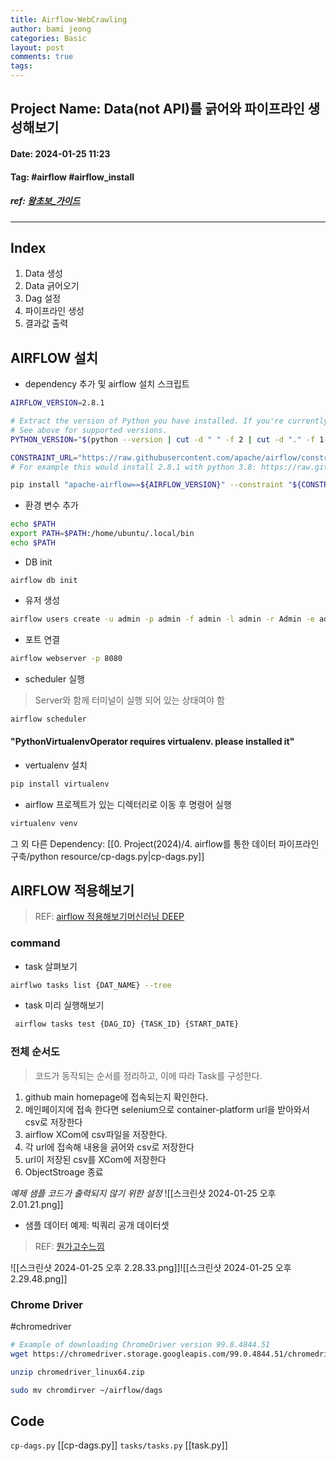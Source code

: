 ```yaml
---
title: Airflow-WebCrawling
author: bami jeong
categories: Basic
layout: post
comments: true
tags:
---
```


## Project Name:  Data(not API)를 긁어와 파이프라인 생성해보기
#### Date: 2024-01-25 11:23 
#### Tag: #airflow #airflow_install
##### ref: [왕초보_가이드](https://velog.io/@clueless_coder/Airflow-%EC%97%84%EC%B2%AD-%EC%9E%90%EC%84%B8%ED%95%9C-%ED%8A%9C%ED%86%A0%EB%A6%AC%EC%96%BC-%EC%99%95%EC%B4%88%EC%8B%AC%EC%9E%90%EC%9A%A9) 

---

## Index
1. Data 생성
2. Data 긁어오기
3. Dag 설정
4. 파이프라인 생성
5. 결과값 출력 


## AIRFLOW 설치 

- dependency 추가 및 airflow 설치 스크립트
```bash
AIRFLOW_VERSION=2.8.1

# Extract the version of Python you have installed. If you're currently using a Python version that is not supported by Airflow, you may want to set this manually.
# See above for supported versions.
PYTHON_VERSION="$(python --version | cut -d " " -f 2 | cut -d "." -f 1-2)"

CONSTRAINT_URL="https://raw.githubusercontent.com/apache/airflow/constraints-${AIRFLOW_VERSION}/constraints-${PYTHON_VERSION}.txt"
# For example this would install 2.8.1 with python 3.8: https://raw.githubusercontent.com/apache/airflow/constraints-2.8.1/constraints-3.8.txt

pip install "apache-airflow==${AIRFLOW_VERSION}" --constraint "${CONSTRAINT_URL}"
```

- 환경 변수 추가 
```bash
echo $PATH
export PATH=$PATH:/home/ubuntu/.local/bin
echo $PATH
```

- DB init
```shell
airflow db init
```

- 유저 생성 
```bash
airflow users create -u admin -p admin -f admin -l admin -r Admin -e admin@admin.com
```

- 포트 연결
```bash
airflow webserver -p 8080
```

- scheduler 실행 
> Server와 함께 터미널이 실행 되어 있는 상태여야 함
```bash
airflow scheduler
```

#### "PythonVirtualenvOperator requires virtualenv. please installed it"

- vertualenv 설치
```bash
pip install virtualenv
```

- airflow 프로젝트가 있는 디렉터리로 이동 후 명령어 실행
```bash
virtualenv venv
```


그 외 다른 Dependency: [[0. Project(2024)/4. airflow를 통한 데이터 파이프라인 구축/python resource/cp-dags.py|cp-dags.py]]


## AIRFLOW 적용해보기

> REF: [airflow 적용해보기](https://velog.io/@me529/%EB%8D%B0%EC%9D%B4%ED%84%B0%EC%97%94%EC%A7%80%EB%8B%88%EC%96%B4%EB%A7%81-Airflow-%EC%A0%81%EC%9A%A9%ED%95%B4%EB%B3%B4%EA%B8%B0)[머신러닝 DEEP](https://lsjsj92.tistory.com/633)

### command

- task 살펴보기
```bash
airflwo tasks list {DAT_NAME} --tree
```

- task  미리 실행해보기 
```bash
 airflow tasks test {DAG_ID} {TASK_ID} {START_DATE}
```
### 전체 순서도

> 코드가 동작되는 순서를 정리하고, 이에 따라 Task를 구성한다.
1. github main homepage에 접속되는지 확인한다.
2. 메인페이지에 접속 한다면 selenium으로 container-platform url을 받아와서 csv로 저장한다
3. airflow XCom에 csv파일을 저장한다.
4. 각 url에 접속해 내용을 긁어와 csv로 저장한다
5. url이 저장된 csv를 XCom에 저장한다
6. ObjectStroage 종료

*예제 샘플 코드가 출력되지 않기 위한 설정*
![[스크린샷 2024-01-25 오후 2.01.21.png]]

- 샘플 데이터 예제: 빅쿼리 공개 데이터셋 
> REF: [뭔가고수느낌](https://whitechoi.tistory.com/50)


![[스크린샷 2024-01-25 오후 2.28.33.png]]![[스크린샷 2024-01-25 오후 2.29.48.png]]

### Chrome Driver 
#chromedriver 
```bash
# Example of downloading ChromeDriver version 99.0.4844.51
wget https://chromedriver.storage.googleapis.com/99.0.4844.51/chromedriver_linux64.zip
```

```bash
unzip chromedriver_linux64.zip
```

```bash
sudo mv chromdirver ~/airflow/dags
```

## Code
`cp-dags.py` [[cp-dags.py]]
`tasks/tasks.py` [[task.py]]

